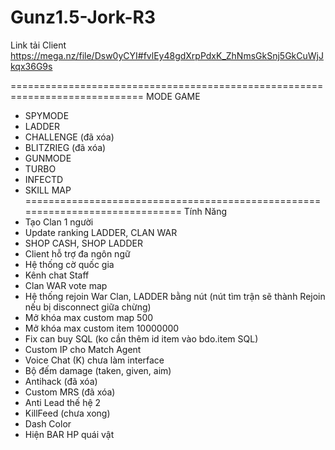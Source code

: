 # Gunz1.5-Jork-R3
Link tải Client
https://mega.nz/file/Dsw0yCYI#fvlEy48gdXrpPdxK_ZhNmsGkSnj5GkCuWjJkqx36G9s

=============================================================================
MODE GAME
- SPYMODE
- LADDER
- CHALLENGE (đã xóa)
- BLITZRIEG (đã xóa)
- GUNMODE
- TURBO
- INFECTD
- SKILL MAP
==============================================================================
 Tính Năng
- Tạo Clan 1 người
- Update ranking LADDER, CLAN WAR
- SHOP CASH, SHOP LADDER
- Client hỗ trợ đa ngôn ngữ
- Hệ thống cờ quốc gia
- Kênh chat Staff
- Clan WAR vote map
- Hệ thống rejoin War Clan, LADDER bằng nút (nút tìm trận sẽ thành Rejoin nếu bị disconnect giữa chừng)
- Mở khóa max custom map 500
- Mở khóa max custom item 10000000
- Fix can buy SQL (ko cần thêm id item vào bdo.item SQL)
- Custom IP cho Match Agent
- Voice Chat (K) chưa làm interface
- Bộ đếm damage (taken, given, aim)
- Antihack (đã xóa)
- Custom MRS (đã xóa)
- Anti Lead thế hệ 2
- KillFeed (chưa xong)
- Dash Color
- Hiện BAR HP quái vật
